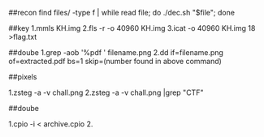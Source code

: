 ##recon
find files/ -type f | while read file; do ./dec.sh "$file"; done



##key
1.mmls KH.img 
2.fls -r -o 40960 KH.img 
3.icat -o 40960 KH.img 18 >flag.txt 

##doube
1.grep -aob '%pdf ' filename.png
2.dd if=filename.png of=extracted.pdf bs=1 skip=(number found in above command)


##pixels

1.zsteg -a -v chall.png
2.zsteg -a -v chall.png |grep "CTF"

##doube

1.cpio -i < archive.cpio
2.
